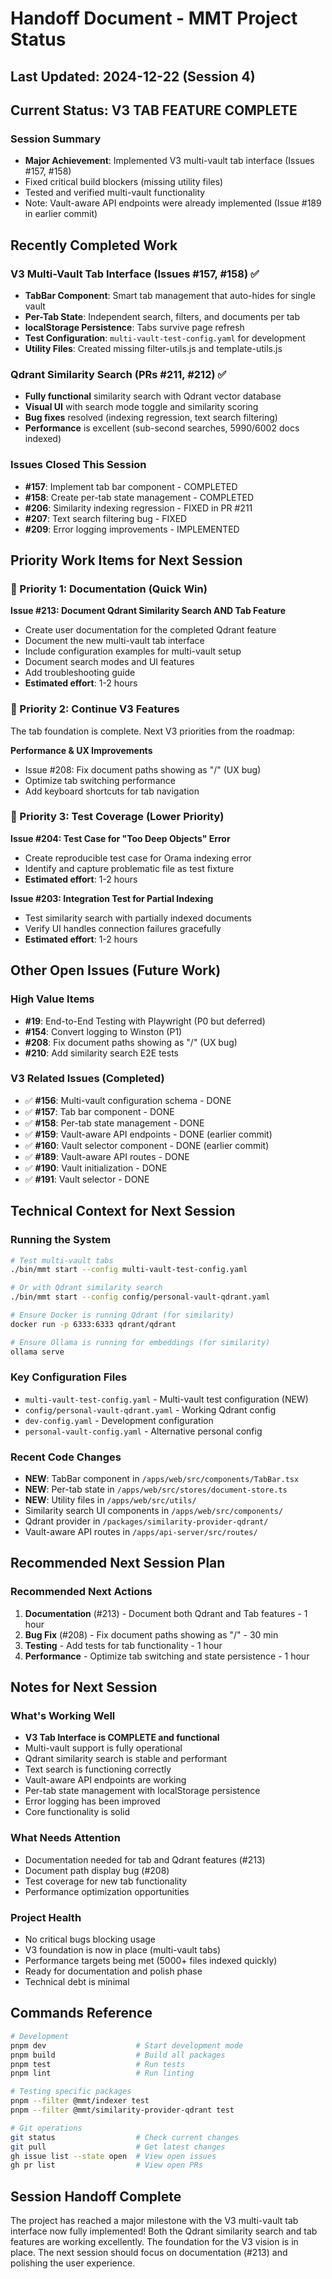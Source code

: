 # Handoff Document - MMT Project Status

## Last Updated: 2024-12-22 (Session 4)

## Current Status: V3 TAB FEATURE COMPLETE

### Session Summary
- **Major Achievement**: Implemented V3 multi-vault tab interface (Issues #157, #158)
- Fixed critical build blockers (missing utility files)
- Tested and verified multi-vault functionality
- Note: Vault-aware API endpoints were already implemented (Issue #189 in earlier commit)

## Recently Completed Work

### V3 Multi-Vault Tab Interface (Issues #157, #158) ✅ 
- **TabBar Component**: Smart tab management that auto-hides for single vault
- **Per-Tab State**: Independent search, filters, and documents per tab
- **localStorage Persistence**: Tabs survive page refresh
- **Test Configuration**: `multi-vault-test-config.yaml` for development
- **Utility Files**: Created missing filter-utils.js and template-utils.js

### Qdrant Similarity Search (PRs #211, #212) ✅
- **Fully functional** similarity search with Qdrant vector database
- **Visual UI** with search mode toggle and similarity scoring
- **Bug fixes** resolved (indexing regression, text search filtering)
- **Performance** is excellent (sub-second searches, 5990/6002 docs indexed)

### Issues Closed This Session
- **#157**: Implement tab bar component - COMPLETED
- **#158**: Create per-tab state management - COMPLETED  
- **#206**: Similarity indexing regression - FIXED in PR #211
- **#207**: Text search filtering bug - FIXED 
- **#209**: Error logging improvements - IMPLEMENTED

## Priority Work Items for Next Session

### 🥇 Priority 1: Documentation (Quick Win)
**Issue #213: Document Qdrant Similarity Search AND Tab Feature**
- Create user documentation for the completed Qdrant feature
- Document the new multi-vault tab interface
- Include configuration examples for multi-vault setup
- Document search modes and UI features
- Add troubleshooting guide
- **Estimated effort**: 1-2 hours

### 🥈 Priority 2: Continue V3 Features
The tab foundation is complete. Next V3 priorities from the roadmap:

**Performance & UX Improvements**
- Issue #208: Fix document paths showing as "/" (UX bug)
- Optimize tab switching performance
- Add keyboard shortcuts for tab navigation

### 🥉 Priority 3: Test Coverage (Lower Priority)
**Issue #204: Test Case for "Too Deep Objects" Error**
- Create reproducible test case for Orama indexing error
- Identify and capture problematic file as test fixture
- **Estimated effort**: 1-2 hours

**Issue #203: Integration Test for Partial Indexing**
- Test similarity search with partially indexed documents
- Verify UI handles connection failures gracefully
- **Estimated effort**: 1-2 hours

## Other Open Issues (Future Work)

### High Value Items
- **#19**: End-to-End Testing with Playwright (P0 but deferred)
- **#154**: Convert logging to Winston (P1)
- **#208**: Fix document paths showing as "/" (UX bug)
- **#210**: Add similarity search E2E tests

### V3 Related Issues (Completed)
- ✅ **#156**: Multi-vault configuration schema - DONE
- ✅ **#157**: Tab bar component - DONE  
- ✅ **#158**: Per-tab state management - DONE
- ✅ **#159**: Vault-aware API endpoints - DONE (earlier commit)
- ✅ **#160**: Vault selector component - DONE (earlier commit)
- ✅ **#189**: Vault-aware API routes - DONE
- ✅ **#190**: Vault initialization - DONE
- ✅ **#191**: Vault selector - DONE

## Technical Context for Next Session

### Running the System
```bash
# Test multi-vault tabs
./bin/mmt start --config multi-vault-test-config.yaml

# Or with Qdrant similarity search
./bin/mmt start --config config/personal-vault-qdrant.yaml

# Ensure Docker is running Qdrant (for similarity)
docker run -p 6333:6333 qdrant/qdrant

# Ensure Ollama is running for embeddings (for similarity)
ollama serve
```

### Key Configuration Files
- `multi-vault-test-config.yaml` - Multi-vault test configuration (NEW)
- `config/personal-vault-qdrant.yaml` - Working Qdrant config
- `dev-config.yaml` - Development configuration
- `personal-vault-config.yaml` - Alternative personal config

### Recent Code Changes
- **NEW**: TabBar component in `/apps/web/src/components/TabBar.tsx`
- **NEW**: Per-tab state in `/apps/web/src/stores/document-store.ts`
- **NEW**: Utility files in `/apps/web/src/utils/`
- Similarity search UI components in `/apps/web/src/components/`
- Qdrant provider in `/packages/similarity-provider-qdrant/`
- Vault-aware API routes in `/apps/api-server/src/routes/`

## Recommended Next Session Plan

### Recommended Next Actions
1. **Documentation** (#213) - Document both Qdrant and Tab features - 1 hour
2. **Bug Fix** (#208) - Fix document paths showing as "/" - 30 min
3. **Testing** - Add tests for tab functionality - 1 hour
4. **Performance** - Optimize tab switching and state persistence - 1 hour

## Notes for Next Session

### What's Working Well
- **V3 Tab Interface is COMPLETE and functional**
- Multi-vault support is fully operational
- Qdrant similarity search is stable and performant
- Text search is functioning correctly
- Vault-aware API endpoints are working
- Per-tab state management with localStorage persistence
- Error logging has been improved
- Core functionality is solid

### What Needs Attention
- Documentation needed for tab and Qdrant features (#213)
- Document path display bug (#208)
- Test coverage for new tab functionality
- Performance optimization opportunities

### Project Health
- No critical bugs blocking usage
- V3 foundation is now in place (multi-vault tabs)
- Performance targets being met (5000+ files indexed quickly)
- Ready for documentation and polish phase
- Technical debt is minimal

## Commands Reference
```bash
# Development
pnpm dev                    # Start development mode
pnpm build                  # Build all packages
pnpm test                   # Run tests
pnpm lint                   # Run linting

# Testing specific packages
pnpm --filter @mmt/indexer test
pnpm --filter @mmt/similarity-provider-qdrant test

# Git operations
git status                  # Check current changes
git pull                    # Get latest changes
gh issue list --state open  # View open issues
gh pr list                  # View open PRs
```

## Session Handoff Complete
The project has reached a major milestone with the V3 multi-vault tab interface now fully implemented! Both the Qdrant similarity search and tab features are working excellently. The foundation for the V3 vision is in place. The next session should focus on documentation (#213) and polishing the user experience.